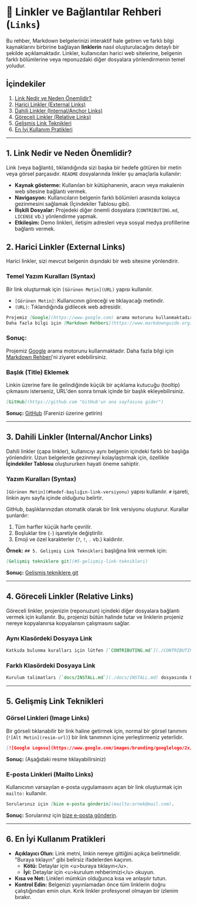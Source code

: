 # 🔗 Linkler ve Bağlantılar Rehberi (`Links`)

Bu rehber, Markdown belgelerinizi interaktif hale getiren ve farklı bilgi kaynaklarını birbirine bağlayan **linklerin** nasıl oluşturulacağını detaylı bir şekilde açıklamaktadır. Linkler, kullanıcıları harici web sitelerine, belgenin farklı bölümlerine veya reponuzdaki diğer dosyalara yönlendirmenin temel yoludur.

## İçindekiler

1.  [Link Nedir ve Neden Önemlidir?](#1-link-nedir-ve-neden-önemlidir)
2.  [Harici Linkler (External Links)](#2-harici-linkler-external-links)
3.  [Dahili Linkler (Internal/Anchor Links)](#3-dahili-linkler-internalanchor-links)
4.  [Göreceli Linkler (Relative Links)](#4-göreceli-linkler-relative-links)
5.  [Gelişmiş Link Teknikleri](#5-gelişmiş-link-teknikleri)
6.  [En İyi Kullanım Pratikleri](#6-en-i̇yi-kullanım-pratikleri)

-----

## 1\. Link Nedir ve Neden Önemlidir?

Link (veya bağlantı), tıklandığında sizi başka bir hedefe götüren bir metin veya görsel parçasıdır. `README` dosyalarında linkler şu amaçlarla kullanılır:

  - **Kaynak gösterme:** Kullanılan bir kütüphanenin, aracın veya makalenin web sitesine bağlantı vermek.
  - **Navigasyon:** Kullanıcıların belgenin farklı bölümleri arasında kolayca gezinmesini sağlamak (İçindekiler Tablosu gibi).
  - **İlişkili Dosyalar:** Projedeki diğer önemli dosyalara (`CONTRIBUTING.md`, `LICENSE` vb.) yönlendirme yapmak.
  - **Etkileşim:** Demo linkleri, iletişim adresleri veya sosyal medya profillerine bağlantı vermek.

## 2\. Harici Linkler (External Links)

Harici linkler, sizi mevcut belgenin dışındaki bir web sitesine yönlendirir.

### Temel Yazım Kuralları (Syntax)

Bir link oluşturmak için `[Görünen Metin](URL)` yapısı kullanılır.

  - `[Görünen Metin]`: Kullanıcının göreceği ve tıklayacağı metindir.
  - `(URL)`: Tıklandığında gidilecek web adresidir.

<!-- end list -->

```markdown
Projemiz [Google](https://www.google.com) arama motorunu kullanmaktadır.
Daha fazla bilgi için [Markdown Rehberi](https://www.markdownguide.org)'ni ziyaret edebilirsiniz.
```

### Sonuç:

Projemiz [Google](https://www.google.com) arama motorunu kullanmaktadır.
Daha fazla bilgi için [Markdown Rehberi](https://www.markdownguide.org)'ni ziyaret edebilirsiniz.

### Başlık (Title) Eklemek

Linkin üzerine fare ile gelindiğinde küçük bir açıklama kutucuğu (tooltip) çıkmasını isterseniz, URL'den sonra tırnak içinde bir başlık ekleyebilirsiniz.

```markdown
[GitHub](https://github.com "GitHub'un ana sayfasına gider")
```

**Sonuç:** [GitHub](https://github.com "GitHub'un ana sayfasına gider") (Farenizi üzerine getirin)

-----

## 3\. Dahili Linkler (Internal/Anchor Links)

Dahili linkler (çapa linkler), kullanıcıyı aynı belgenin içindeki farklı bir başlığa yönlendirir. Uzun belgelerde gezinmeyi kolaylaştırmak için, özellikle **İçindekiler Tablosu** oluştururken hayati öneme sahiptir.

### Yazım Kuralları (Syntax)

`[Görünen Metin](#hedef-başlığın-link-versiyonu)` yapısı kullanılır. `#` işareti, linkin aynı sayfa içinde olduğunu belirtir.

GitHub, başlıklarınızdan otomatik olarak bir link versiyonu oluşturur. Kurallar şunlardır:

1.  Tüm harfler küçük harfe çevrilir.
2.  Boşluklar tire (`-`) işaretiyle değiştirilir.
3.  Emoji ve özel karakterler (`?`, `!`, `.` vb.) kaldırılır.

**Örnek:**
`## 5. Gelişmiş Link Teknikleri` başlığına link vermek için:

```markdown
[Gelişmiş tekniklere git](#5-gelişmiş-link-teknikleri)
```

**Sonuç:** [Gelişmiş tekniklere git](#5-gelişmiş-link-teknikleri)

-----

## 4\. Göreceli Linkler (Relative Links)

Göreceli linkler, projenizin (reponuzun) içindeki diğer dosyalara bağlantı vermek için kullanılır. Bu, projenizi bütün halinde tutar ve linklerin projeniz nereye kopyalanırsa kopyalansın çalışmasını sağlar.

### Aynı Klasördeki Dosyaya Link

```markdown
Katkıda bulunma kuralları için lütfen [`CONTRIBUTING.md`](./CONTRIBUTING.md) dosyasını okuyun.
```

### Farklı Klasördeki Dosyaya Link

```markdown
Kurulum talimatları [`docs/INSTALL.md`](./docs/INSTALL.md) dosyasında bulunmaktadır.
```

-----

## 5\. Gelişmiş Link Teknikleri

### Görsel Linkleri (Image Links)

Bir görseli tıklanabilir bir link haline getirmek için, normal bir görsel tanımını (`![Alt Metin](resim-url)`) bir link tanımının içine yerleştirmeniz yeterlidir.

```markdown
[![Google Logosu](https://www.google.com/images/branding/googlelogo/2x/googlelogo_color_272x92dp.png)](https://google.com)
```

**Sonuç:** (Aşağıdaki resme tıklayabilirsiniz)

[](https://google.com)

### E-posta Linkleri (Mailto Links)

Kullanıcının varsayılan e-posta uygulamasını açan bir link oluşturmak için `mailto:` kullanılır.

```markdown
Sorularınız için [bize e-posta gönderin](mailto:ornek@mail.com).
```

**Sonuç:** Sorularınız için [bize e-posta gönderin](mailto:ornek@mail.com).

-----

## 6\. En İyi Kullanım Pratikleri

  - **Açıklayıcı Olun:** Link metni, linkin nereye gittiğini açıkça belirtmelidir. "Buraya tıklayın" gibi belirsiz ifadelerden kaçının.
      - **Kötü:** Detaylar için \<u\>buraya tıklayın\</u\>.
      - **İyi:** Detaylar için \<u\>kurulum rehberimizi\</u\> okuyun.
  - **Kısa ve Net:** Linkleri mümkün olduğunca kısa ve anlaşılır tutun.
  - **Kontrol Edin:** Belgenizi yayınlamadan önce tüm linklerin doğru çalıştığından emin olun. Kırık linkler profesyonel olmayan bir izlenim bırakır.